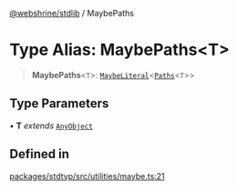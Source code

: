 [@webshrine/stdlib](../globals.md) / MaybePaths

# Type Alias: MaybePaths\<T\>

> **MaybePaths**\<`T`\>: [`MaybeLiteral`](MaybeLiteral.md)\<[`Paths`](Paths.md)\<`T`\>\>

## Type Parameters

• **T** *extends* [`AnyObject`](AnyObject.md)

## Defined in

[packages/stdtyp/src/utilities/maybe.ts:21](https://github.com/webshrine/webshrine/blob/0e16c5948921e0c95cce645760c4a8b0855b196b/packages/stdtyp/src/utilities/maybe.ts#L21)
